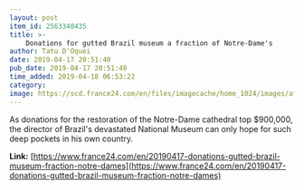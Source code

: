 ```yaml
---
layout: post
item_id: 2563340435
title: >-
    Donations for gutted Brazil museum a fraction of Notre-Dame's
author: Tatu D'Oquei
date: 2019-04-17 20:51:40
pub_date: 2019-04-17 20:51:40
time_added: 2019-04-18 06:53:22
category: 
image: https://scd.france24.com/en/files/imagecache/home_1024/images/afp/d8af0605dbf7e142a19b8847e7836ba975aac505.jpg
---
```


As donations for the restoration of the Notre-Dame cathedral top $900,000, the director of Brazil's devastated National Museum can only hope for such deep pockets in his own country.

**Link:** [https://www.france24.com/en/20190417-donations-gutted-brazil-museum-fraction-notre-dames](https://www.france24.com/en/20190417-donations-gutted-brazil-museum-fraction-notre-dames)

